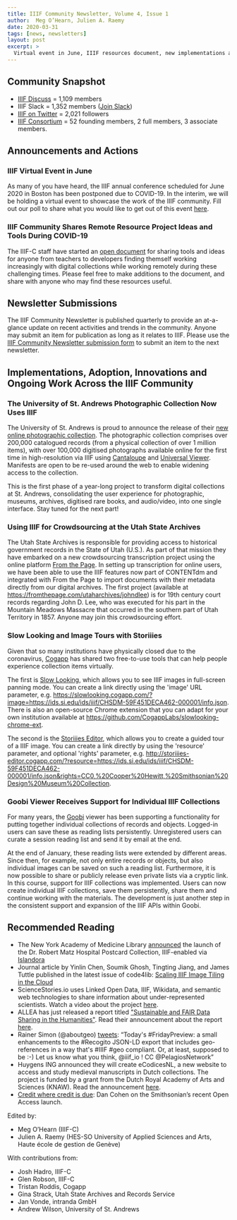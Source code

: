 ```yaml
---
title: IIIF Community Newsletter, Volume 4, Issue 1
author:  Meg O’Hearn, Julien A. Raemy
date: 2020-03-31
tags: [news, newsletters]
layout: post
excerpt: >
  Virtual event in June, IIIF resources document, new implementations and adoptions, and recommended reading.
---
```


## Community Snapshot
* [IIIF Discuss][iiif-discuss] = 1,109 members
* IIIF Slack = 1,352 members ([Join Slack][slack])
* [IIIF on Twitter][iiif-twitter] = 2,021 followers
* [IIIF Consortium][iiif-c] = 52 founding members, 2 full members, 3 associate members.

## Announcements and Actions

### IIIF Virtual Event in June
As many of you have heard, the IIIF annual conference scheduled for June 2020 in Boston has been postponed due to COVID-19. In the interim, we will be holding a virtual event to showcase the work of the IIIF community. Fill out our poll to share what you would like to get out of this event [here](https://docs.google.com/forms/d/e/1FAIpQLSfOkDudgqnT0l_cVSPxWYPGI1ZWSz1rhwkYPbW6gj86qQBIkQ/viewform?usp=sf_link).

### IIIF Community Shares Remote Resource Project Ideas and Tools During COVID-19
The IIIF-C staff have started an [open document](https://docs.google.com/document/d/1RYHEj1siVuTo355eIoj1aXoiFBztB_rKQYbAGP53qOc/) for sharing tools and ideas for anyone from teachers to developers finding themself working increasingly with digital collections while working remotely during these challenging times. Please feel free to make additions to the document, and share with anyone who may find these resources useful.

## Newsletter Submissions
The IIIF Community Newsletter is published quarterly to provide an at-a-glance update on recent activities and trends in the community. Anyone may submit an item for publication as long as it relates to IIIF. Please use the [IIIF Community Newsletter submission form][submission-form] to submit an item to the next newsletter.

## Implementations, Adoption, Innovations and Ongoing Work Across the IIIF Community

### The University of St. Andrews Photographic Collection Now Uses IIIF
The University of St. Andrews is proud to announce the release of their [new online photographic collection](https://collections.st-andrews.ac.uk/search). The photographic collection comprises over 200,000 catalogued records (from a physical collection of over 1 million items), with over 100,000 digitised photographs available online for the first time in high-resolution via IIIF using [Cantaloupe](https://cantaloupe-project.github.io/) and [Universal Viewer](https://universalviewer.io/). Manifests are open to be re-used around the web to enable widening access to the collection.

This is the first phase of a year-long project to transform digital collections at St. Andrews, consolidating the user experience for photographic, museums, archives, digitised rare books, and audio/video, into one single interface. Stay tuned for the next part!

### Using IIIF for Crowdsourcing at the Utah State Archives
The Utah State Archives is responsible for providing access to historical government records in the State of Utah (U.S.). As part of that mission they have embarked on a new crowdsourcing transcription project using the online platform [From the Page](https://fromthepage.com/). In setting up transcription for online users, we have been able to use the IIIF features now part of CONTENTdm and integrated with From the Page to import documents with their metadata directly from our digital archives. The first project (available at <https://fromthepage.com/utaharchives/johndlee>) is for 19th century court records regarding John D. Lee, who was executed for his part in the Mountain Meadows Massacre that occurred in the southern part of Utah Territory in 1857. Anyone may join this crowdsourcing effort.

### Slow Looking and Image Tours with Storiiies
Given that so many institutions have physically closed due to the coronavirus, [Cogapp](https://www.cogapp.com/) has shared two free-to-use tools that can help people experience collection items virtually.

The first is [Slow Looking](https://slowlooking.cogapp.com), which allows you to see IIIF images in full-screen panning mode. You can create a link directly using the 'image' URL parameter, e.g. <https://slowlooking.cogapp.com/?image=https://ids.si.edu/ids/iiif/CHSDM-59F451DECA462-000001/info.json>. There is also an open-source Chrome extension that you can adapt for your own institution available at <https://github.com/CogappLabs/slowlooking-chrome-ext>.

The second is the [Storiiies Editor](http://storiiies-editor.cogapp.com/), which allows you to create a guided tour of a IIIF image. You can create a link directly by using the 'resource' parameter, and optional 'rights' parameter, e.g. <http://storiiies-editor.cogapp.com/?resource=https://ids.si.edu/ids/iiif/CHSDM-59F451DECA462-000001/info.json&rights=CC0,%20Cooper%20Hewitt,%20Smithsonian%20Design%20Museum%20Collection>.

### Goobi Viewer Receives Support for Individual IIIF Collections
For many years, the [Goobi](https://www.intranda.com/en/digiverso/goobi/goobi-overview/) viewer has been supporting a functionality for putting together individual collections of records and objects. Logged-in users can save these as reading lists persistently. Unregistered users can curate a session reading list and send it by email at the end.

At the end of January, these reading lists were extended by different areas. Since then, for example, not only entire records or objects, but also individual images can be saved on such a reading list. Furthermore, it is now possible to share or publicly release even private lists via a cryptic link.
In this course, support for IIIF collections was implemented. Users can now create individual IIIF collections, save them persistently, share them and continue working with the materials.
The development is just another step in the consistent support and expansion of the IIIF APIs within Goobi.

## Recommended Reading

* The New York Academy of Medicine Library [announced](https://nycdh.org/groups/nycdh-announcements-71439400/forum/topic/announcing-the-newly-digitized-dr-robert-matz-hospital-postcard-collection/) the launch of the Dr. Robert Matz Hospital Postcard Collection, IIIF-enabled via [Islandora](https://islandora.github.io/documentation/user-documentation/iiif/)
* Journal article by Yinlin Chen, Soumik Ghosh, Tingting Jiang, and James Tuttle published in the latest issue of code4lib: [Scaling IIIF Image Tiling in the Cloud](https://journal.code4lib.org/articles/14933)
* ScienceStories.io uses Linked Open Data, IIIF, Wikidata, and semantic web technologies to share information about under-represented scientists. Watch a video about the project [here](https://www.youtube.com/watch?v=_xMjPB0b0IQ&feature=youtu.be).
* ALLEA has just released a report titled ["Sustainable and FAIR Data Sharing in the Humanities"](https://repository.dri.ie/catalog/tq582c863). Read their announcement about the report [here](https://allea.org/portfolio-item/sustainable-and-fair-data-sharing-in-the-humanities/).
* Rainer Simon (@aboutgeo) [tweets](https://twitter.com/aboutgeo/status/1230838029876592641): “Today's #FridayPreview: a small enhancements to the #Recogito JSON-LD export that includes geo-references in a way that's #IIIF #geo compliant. Or, at least, supposed to be :-) Let us know what you think, @iiif_io
! CC @PelagiosNetwork”
* Huygens ING announced they will create eCodicesNL, a new website to access and study medieval manuscripts in Dutch collections. The project is funded by a grant from the Dutch Royal Academy of Arts and Sciences (KNAW). Read the announcement [here](https://en.huygens.knaw.nl/new-online-portal-for-dutch-medieval-manuscript-collections/?noredirect=en_GB).
* [Credit where credit is due](https://buttondown.email/dancohen/archive/humane-ingenuity-19-credit-where-credit-is-due/): Dan Cohen on the Smithsonian’s recent Open Access launch.

Edited by:
* Meg O’Hearn (IIIF-C)
* Julien A. Raemy (HES-SO University of Applied Sciences and Arts, Haute école de gestion de Genève)

With contributions from:
* Josh Hadro, IIIF-C
* Glen Robson, IIIF-C
* Tristan Roddis, Cogapp
* Gina Strack, Utah State Archives and Records Service
* Jan Vonde, intranda GmbH
* Andrew Wilson, University of St. Andrews

[awesome-iiif]: https://github.com/IIIF/awesome-iiif
[groups]: https://iiif.io/community/groups/
[groups-3d]: https://iiif.io/community/groups/3d/
[groups-D4H]: https://iiif.io/community/groups/D4H/
[groups-archives]: https://iiif.io/community/groups/archives/
[groups-av]: https://iiif.io/community/groups/av/
[groups-discovery]: https://iiif.io/community/groups/discovery/
[groups-manuscripts]: https://iiif.io/community/groups/manuscripts/
[groups-museums]: https://iiif.io/community/groups/museums/
[groups-newspapers]: https://iiif.io/community/groups/newspapers/
[groups-outreach]: https://iiif.io/community/groups/outreach/
[groups-sw]: https://iiif.io/community/groups/software/
[groups-text]:https://iiif.io/community/groups/text-granularity/
[iiif-c]: https://iiif.io/community/consortium/
[iiif-c-members]: https://iiif.io/community/consortium/#members
[iiif-discovery]: https://iiif.io/api/discovery/0.3/  
[iiif-discuss]: https://groups.google.com/forum/#!forum/iiif-discuss
[iiif-event]: https://iiif.io/event/
[iiif-twitter]: https://twitter.com/iiif_io
[iiif-faq]: https://iiif.io/community/faq/
[iiifc-faq]: https://iiif.io/community/consortium/faq/
[iiif-trc]: https://iiif.io/community/trc/
[slack]: http://bit.ly/iiif-slack
[submission-form]: https://goo.gl/forms/nw54cBpowzzTPRbp2
[iiif-youtube]: https://www.youtube.com/channel/UClcQIkLdYra7ZnOmMJnC5OA
